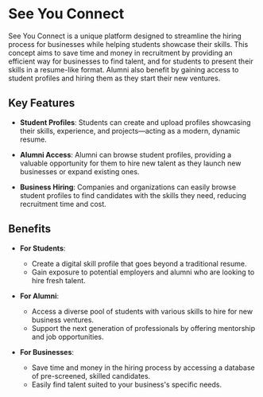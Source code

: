# See You Connect

See You Connect is a unique platform designed to streamline the hiring process for businesses while helping students showcase their skills. This concept aims to save time and money in recruitment by providing an efficient way for businesses to find talent, and for students to present their skills in a resume-like format. Alumni also benefit by gaining access to student profiles and hiring them as they start their new ventures.

## Key Features

- **Student Profiles**: Students can create and upload profiles showcasing their skills, experience, and projects—acting as a modern, dynamic resume.
  
- **Alumni Access**: Alumni can browse student profiles, providing a valuable opportunity for them to hire new talent as they launch new businesses or expand existing ones.

- **Business Hiring**: Companies and organizations can easily browse student profiles to find candidates with the skills they need, reducing recruitment time and cost.

## Benefits

- **For Students**: 
  - Create a digital skill profile that goes beyond a traditional resume.
  - Gain exposure to potential employers and alumni who are looking to hire fresh talent.

- **For Alumni**:
  - Access a diverse pool of students with various skills to hire for new business ventures.
  - Support the next generation of professionals by offering mentorship and job opportunities.

- **For Businesses**: 
  - Save time and money in the hiring process by accessing a database of pre-screened, skilled candidates.
  - Easily find talent suited to your business's specific needs.

